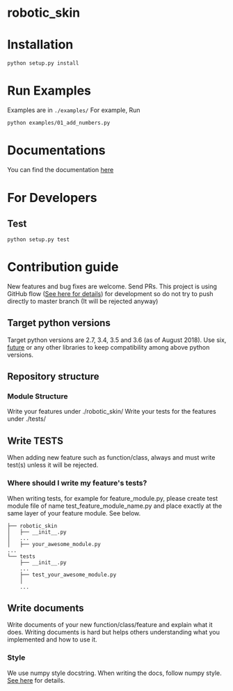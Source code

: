 # robotic_skin

# Installation
```
python setup.py install
```

# Run Examples
Examples are in `./examples/`
For example, Run
```
python examples/01_add_numbers.py
```


# Documentations
You can find the documentation [here](http://hiro-group.ronc.one/robotic_skin/)

# For Developers
## Test
```
python setup.py test
```

# Contribution guide
New features and bug fixes are welcome. Send PRs.
This project is using GitHub flow ([See here for details](https://guides.github.com/introduction/flow/)) for development so do not try to push directly to master branch (It will be rejected anyway)

## Target python versions
Target python versions are 2.7, 3.4, 3.5 and 3.6 (as of August 2018).
Use six, [future](https://pypi.org/project/future/) or any other libraries to keep compatibility among above python versions.

## Repository structure
### Module Structure
Write your features under ./robotic_skin/
Write your tests for the features under ./tests/


## Write TESTS 
When adding new feature such as function/class, always and must write test(s) unless it will be rejected.

### Where should I write my feature's tests?
When writing tests, for example for feature_module.py, please create test module file of name test_feature_module_name.py and place exactly at the same layer of your feature module.
See below. <br>

```
├── robotic_skin 
│   ├── __init__.py
│   ...
│   ├── your_awesome_module.py
...
└── tests
    ├── __init__.py
    ...
    ├── test_your_awesome_module.py
    │
    ...
```

## Write documents
Write documents of your new function/class/feature and explain what it does.
Writing documents is hard but helps others understanding what you implemented and how to use it.

### Style
We use numpy style docstring. When writing the docs, follow numpy style.
[See here](https://numpydoc.readthedocs.io/en/latest/) for details. 
